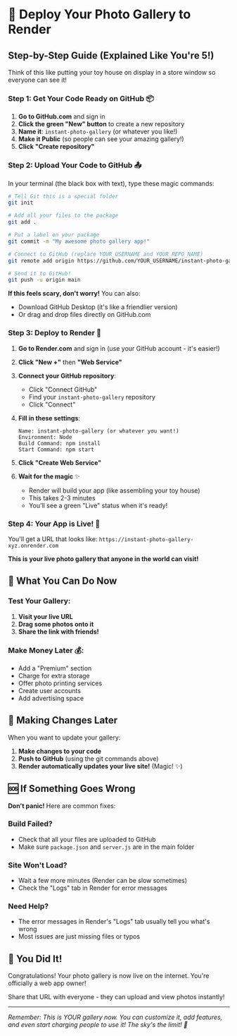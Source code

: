 # 🚀 Deploy Your Photo Gallery to Render

## Step-by-Step Guide (Explained Like You're 5!)

Think of this like putting your toy house on display in a store window so everyone can see it!

### Step 1: Get Your Code Ready on GitHub 📦

1. **Go to GitHub.com** and sign in
2. **Click the green "New" button** to create a new repository
3. **Name it**: `instant-photo-gallery` (or whatever you like!)
4. **Make it Public** (so people can see your amazing gallery!)
5. **Click "Create repository"**

### Step 2: Upload Your Code to GitHub 📤

In your terminal (the black box with text), type these magic commands:

```bash
# Tell Git this is a special folder
git init

# Add all your files to the package
git add .

# Put a label on your package
git commit -m "My awesome photo gallery app!"

# Connect to GitHub (replace YOUR_USERNAME and YOUR_REPO_NAME)
git remote add origin https://github.com/YOUR_USERNAME/instant-photo-gallery.git

# Send it to GitHub!
git push -u origin main
```

**If this feels scary, don't worry!** You can also:
- Download GitHub Desktop (it's like a friendlier version)
- Or drag and drop files directly on GitHub.com

### Step 3: Deploy to Render 🌟

1. **Go to Render.com** and sign in (use your GitHub account - it's easier!)

2. **Click "New +"** then **"Web Service"**

3. **Connect your GitHub repository**:
   - Click "Connect GitHub"
   - Find your `instant-photo-gallery` repository
   - Click "Connect"

4. **Fill in these settings**:
   ```
   Name: instant-photo-gallery (or whatever you want!)
   Environment: Node
   Build Command: npm install
   Start Command: npm start
   ```

5. **Click "Create Web Service"**

6. **Wait for the magic** ✨
   - Render will build your app (like assembling your toy house)
   - This takes 2-3 minutes
   - You'll see a green "Live" status when it's ready!

### Step 4: Your App is Live! 🎉

You'll get a URL that looks like:
`https://instant-photo-gallery-xyz.onrender.com`

**This is your live photo gallery that anyone in the world can visit!**

## 🎯 What You Can Do Now

### Test Your Gallery:
1. **Visit your live URL**
2. **Drag some photos onto it**
3. **Share the link with friends!**

### Make Money Later 💰:
- Add a "Premium" section
- Charge for extra storage
- Offer photo printing services
- Create user accounts
- Add advertising space

## 🔧 Making Changes Later

When you want to update your gallery:
1. **Make changes to your code**
2. **Push to GitHub** (using the git commands above)
3. **Render automatically updates your live site!** (Magic! ✨)

## 🆘 If Something Goes Wrong

**Don't panic!** Here are common fixes:

### Build Failed?
- Check that all your files are uploaded to GitHub
- Make sure `package.json` and `server.js` are in the main folder

### Site Won't Load?
- Wait a few more minutes (Render can be slow sometimes)
- Check the "Logs" tab in Render for error messages

### Need Help?
- The error messages in Render's "Logs" tab usually tell you what's wrong
- Most issues are just missing files or typos

## 🎉 You Did It!

Congratulations! Your photo gallery is now live on the internet. You're officially a web app owner! 

Share that URL with everyone - they can upload and view photos instantly!

---

*Remember: This is YOUR gallery now. You can customize it, add features, and even start charging people to use it! The sky's the limit! 🚀*